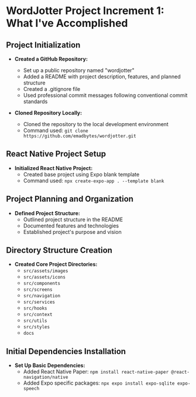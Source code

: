 # WordJotter Project Increment 1: What I've Accomplished

## Project Initialization

- **Created a GitHub Repository:**

  - Set up a public repository named "wordjotter"
  - Added a README with project description, features, and planned structure
  - Created a .gitignore file
  - Used professional commit messages following conventional commit standards

- **Cloned Repository Locally:**
  - Cloned the repository to the local development environment
  - Command used: `git clone https://github.com/emadbytes/wordjotter.git`

## React Native Project Setup

- **Initialized React Native Project:**
  - Created base project using Expo blank template
  - Command used: `npx create-expo-app . --template blank`

## Project Planning and Organization

- **Defined Project Structure:**
  - Outlined project structure in the README
  - Documented features and technologies
  - Established project's purpose and vision

## Directory Structure Creation

- **Created Core Project Directories:**
  - `src/assets/images`
  - `src/assets/icons`
  - `src/components`
  - `src/screens`
  - `src/navigation`
  - `src/services`
  - `src/hooks`
  - `src/context`
  - `src/utils`
  - `src/styles`
  - `docs`

## Initial Dependencies Installation

- **Set Up Basic Dependencies:**
  - Added React Native Paper: `npm install react-native-paper @react-navigation/native`
  - Added Expo specific packages: `npx expo install expo-sqlite expo-speech`
